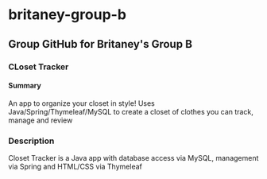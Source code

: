 # britaney-group-b

## Group GitHub for Britaney's Group B

### CLoset Tracker

#### Summary

An app to organize your closet in style! Uses Java/Spring/Thymeleaf/MySQL to create a closet of clothes you can track, manage and review

### Description

Closet Tracker is a Java app with database access via MySQL, management via Spring and HTML/CSS via Thymeleaf
